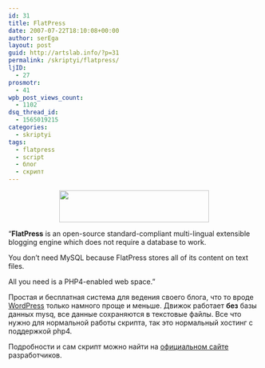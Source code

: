 ```yaml
---
id: 31
title: FlatPress
date: 2007-07-22T18:10:08+00:00
author: serEga
layout: post
guid: http://artslab.info/?p=31
permalink: /skriptyi/flatpress/
ljID:
  - 27
prosmotr:
  - 41
wpb_post_views_count:
  - 1102
dsq_thread_id:
  - 1565019215
categories:
  - skriptyi
tags:
  - flatpress
  - script
  - блог
  - скрипт
---
```

<p style="text-align: center">
  <a href="{{site.img_cdn}}/flatpress.jpg"><img src="{{site.img_cdn}}/flatpress-300x64.jpg" alt="" title="flatpress - like wordpress but without mysql" width="300" height="64" class="alignnone size-medium wp-image-769" srcset="{{site.img_cdn}}/flatpress-300x64.jpg 300w, {{site.img_cdn}}/flatpress.jpg 421w" sizes="(max-width: 300px) 100vw, 300px" /></a>
</p>

&#8220;**FlatPress** is an open-source standard-compliant multi-lingual extensible blogging engine which does not require a database to work.

You don’t need MySQL because FlatPress stores all of its content on text files.

All you need is a PHP4-enabled web space.&#8221;

Простая и бесплатная система для ведения своего блога, что то вроде <a href="http://wordpress.org/" title="wordpress" target="_blank">WordPress</a> только намного проще и меньше. Движок работает **без** базы данных mysq, все данные сохраняются в текстовые файлы. Все что нужно для нормальной работы скрипта, так это нормальный хостинг с поддержкой php4.

Подробности и сам скрипт можно найти на <a href="http://www.flatpress.org/home/" title="flatpress homepage" target="_blank">официальном сайте</a> разработчиков.